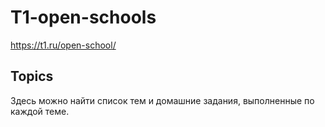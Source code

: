 
# T1-open-schools
https://t1.ru/open-school/
## Topics
Здесь можно найти список тем и домашние задания, выполненные по каждой теме.
